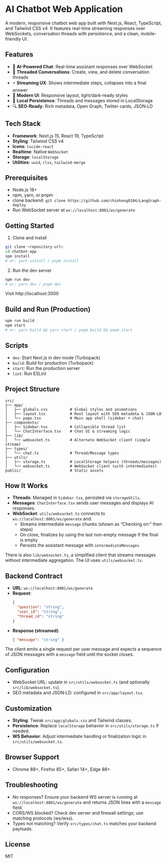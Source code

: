 # AI Chatbot Web Application

A modern, responsive chatbot web app built with Next.js, React, TypeScript, and Tailwind CSS v4. It features real-time streaming responses over WebSockets, conversation threads with persistence, and a clean, mobile-friendly UI.

## Features

- 🤖 **AI-Powered Chat**: Real-time assistant responses over WebSocket
- 🧵 **Threaded Conversations**: Create, view, and delete conversation threads
- ⚡ **Streaming UX**: Shows intermediate steps, collapses into a final answer
- 🎨 **Modern UI**: Responsive layout, light/dark-ready styles
- 💾 **Local Persistence**: Threads and messages stored in LocalStorage
- 🔍 **SEO-Ready**: Rich metadata, Open Graph, Twitter cards, JSON‑LD

## Tech Stack

- **Framework**: Next.js 15, React 19, TypeScript
- **Styling**: Tailwind CSS v4
- **Icons**: `lucide-react`
- **Realtime**: Native `WebSocket`
- **Storage**: `localStorage`
- **Utilities**: `uuid`, `clsx`, `tailwind-merge`

## Prerequisites

- Node.js 18+
- npm, yarn, or pnpm
- clone backend: `git clone https://github.com/chinhang0104/LangGraph-deploy`
- Run WebSocket server at `ws://localhost:8001/ws/generate`

## Getting Started

1) Clone and install

```bash
git clone <repository-url>
cd chatbot-app
npm install
# or: yarn install / pnpm install
```

2) Run the dev server

```bash
npm run dev
# or: yarn dev / pnpm dev
```

Visit http://localhost:3000

## Build and Run (Production)

```bash
npm run build
npm start
# or: yarn build && yarn start / pnpm build && pnpm start
```

## Scripts

- `dev`: Start Next.js in dev mode (Turbopack)
- `build`: Build for production (Turbopack)
- `start`: Run the production server
- `lint`: Run ESLint

## Project Structure

```
src/
├── app/
│   ├── globals.css          # Global styles and animations
│   ├── layout.tsx           # Root layout with SEO metadata & JSON-LD
│   └── page.tsx             # Main app shell (sidebar + chat)
├── components/
│   ├── Sidebar.tsx          # Collapsible thread list
│   └── ChatInterface.tsx    # Chat UI & streaming logic
├── lib/
│   └── websocket.ts         # Alternate WebSocket client (simple stream)
├── types/
│   └── chat.ts              # Thread/Message types
├── utils/
│   ├── storage.ts           # LocalStorage helpers (threads/messages)
│   └── websocket.ts         # WebSocket client (with intermediates)
public/                      # Static assets
```

## How It Works

- **Threads**: Managed in `Sidebar.tsx`, persisted via `storageUtils`.
- **Messages**: `ChatInterface.tsx` sends user messages and displays AI responses.
- **WebSocket**: `utils/websocket.ts` connects to `ws://localhost:8001/ws/generate` and:
  - Streams intermediate `message` chunks (shown as “Checking on:” then steps)
  - On close, finalizes by using the last non-empty message if the final is empty
  - Persists the assistant message with `intermediateMessages`

There is also `lib/websocket.ts`, a simplified client that streams messages without intermediate aggregation. The UI uses `utils/websocket.ts`.

## Backend Contract

- **URL**: `ws://localhost:8001/ws/generate`
- **Request**:
  ```json
  {
    "question": "string",
    "user_id": "string",
    "thread_id": "string"
  }
  ```
- **Response (streamed)**:
  ```json
  { "message": "string" }
  ```

The client emits a single request per user message and expects a sequence of JSON messages with a `message` field until the socket closes.

## Configuration

- WebSocket URL: update in `src/utils/websocket.ts` (and optionally `src/lib/websocket.ts`).
- SEO metadata and JSON‑LD: configured in `src/app/layout.tsx`.

## Customization

- **Styling**: Tweak `src/app/globals.css` and Tailwind classes.
- **Persistence**: Replace `localStorage` behavior in `src/utils/storage.ts` if needed.
- **WS Behavior**: Adjust intermediate handling or finalization logic in `src/utils/websocket.ts`.

## Browser Support

- Chrome 88+, Firefox 85+, Safari 14+, Edge 88+

## Troubleshooting

- No responses? Ensure your backend WS server is running at `ws://localhost:8001/ws/generate` and returns JSON lines with a `message` field.
- CORS/WS blocked? Check dev server and firewall settings; use matching protocols (ws/wss).
- Types not matching? Verify `src/types/chat.ts` matches your backend payloads.

## License

MIT
